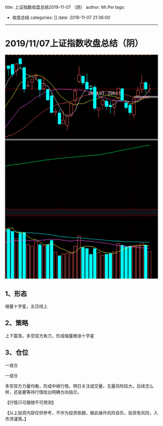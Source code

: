 title: 上证指数收盘总结2019-11-07 （阴）
author: Mr.Pei
tags:

  - 收盘总结
categories: []
date: 2019-11-07  21:36:00
---
# 2019/11/07上证指数收盘总结（阴）

![](https://github.com/Soros1990/markDownImages/blob/master/20191107213201.png?raw=true)

## 1、形态

缩量十字星，五日线上

## 2、策略

上下震荡，多空双方角力，形成缩量微涨十字星

## 3、仓位
一成仓

一成仓

多空双方力量均衡，形成中继行情，明日关注成交量，无量风险较大。后续怎么样，还是要等待行情给出明确方向指示。

【行情只可跟随不可预测】

【以上投资内容仅供参考，不作为投资依据，据此操作风险自负，投资有风险，入市须谨慎。】